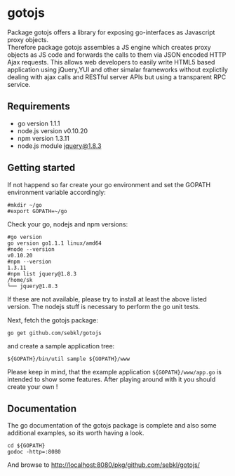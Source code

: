 # gotojs
Package gotojs offers a library for exposing go-interfaces as Javascript proxy objects.   
Therefore package gotojs assembles a JS engine which creates proxy objects as JS code and forwards the calls to them via JSON encoded HTTP Ajax requests. This allows web developers to easily write HTML5 based application using jQuery,YUI and other simalar frameworks without explictily dealing with ajax calls and RESTful server APIs but using a transparent RPC service.

## Requirements
* go version 1.1.1
* node.js version v0.10.20
* npm version 1.3.11
* node.js module jquery@1.8.3

## Getting started
If not happend so far create your go environment and set the GOPATH environment variable accordingly:
```
#mkdir ~/go
#export GOPATH=~/go

```

Check your go, nodejs and npm versions:
```
#go version
go version go1.1.1 linux/amd64
#node --version
v0.10.20
#npm --version
1.3.11
#npm list jquery@1.8.3
/home/sk
└── jquery@1.8.3
```

If these are not available, please try to install at least the above listed version. The nodejs stuff is necessary
to perform the go unit tests.    
   
Next, fetch the gotojs package:

```
go get github.com/sebkl/gotojs
```

and create a sample application tree:
```
${GOPATH}/bin/util sample ${GOPATH}/www
```

Please keep in mind, that the example application `${GOPATH}/www/app.go` is intended to show some features. After playing around with it you should create your own !

## Documentation
The go documentation of the gotojs package is complete and also some additional examples, so its worth having a look.
```
cd ${GOPATH}
godoc -http=:8080
```
And browse to [http://localhost:8080/pkg/github.com/sebkl/gotojs/](http://localhost:8080/pkg/github.com/sebkl/gotojs/ "http://localhost:8080/pkg/github.com/sebkl/gotojs/")




